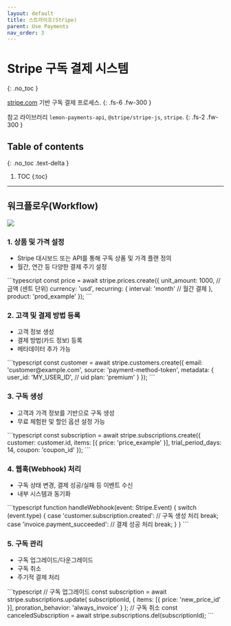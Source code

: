 ```yaml
---
layout: default
title: 스트라이프(Stripe)
parent: Use Payments
nav_order: 3
---
```


# Stripe 구독 결제 시스템
{: .no_toc }

[stripe.com](https://stripe.com/) 기반 구독 결제 프로세스.
{: .fs-6 .fw-300 }

참고 라이브러리 `lemon-payments-api`, `@stripe/stripe-js`, `stripe`.
{: .fs-2 .fw-300 }

## Table of contents
{: .no_toc .text-delta }

1. TOC
{:toc}

---

## 워크플로우(Workflow)
![](../../../assets/images/stripe-workflow.png)


### [](#workflow-1) 1. 상품 및 가격 설정

- Stripe 대시보드 또는 API를 통해 구독 상품 및 가격 플랜 정의
- 월간, 연간 등 다양한 결제 주기 설정

<div class="code-example" markdown="1">
```typescript
const price = await stripe.prices.create({
  unit_amount: 1000, // 금액 (센트 단위)
  currency: 'usd',
  recurring: {
    interval: 'month' // 월간 결제
  },
  product: 'prod_example'
});
```
</div>

### [](#workflow-2) 2. 고객 및 결제 방법 등록
- 고객 정보 생성
- 결제 방법(카드 정보) 등록
- 메타데이터 추가 가능

<div class="code-example" markdown="1">
```typescript
const customer = await stripe.customers.create({
  email: 'customer@example.com',
  source: 'payment-method-token',
  metadata: {
    user_id: 'MY_USER_ID', // uid
    plan: 'premium'
  }
});
```
</div>

### [](#workflow-3) 3. 구독 생성
- 고객과 가격 정보를 기반으로 구독 생성
- 무료 체험판 및 할인 옵션 설정 가능

<div class="code-example" markdown="1">
```typescript
const subscription = await stripe.subscriptions.create({
  customer: customer.id,
  items: [{ price: 'price_example' }],
  trial_period_days: 14,
  coupon: 'coupon_id'
});
```
</div>

### [](#workflow-4) 4. 웹훅(Webhook) 처리
- 구독 상태 변경, 결제 성공/실패 등 이벤트 수신
- 내부 시스템과 동기화

<div class="code-example" markdown="1">
```typescript
function handleWebhook(event: Stripe.Event) {
  switch (event.type) {
    case 'customer.subscription.created':
      // 구독 생성 처리
      break;
    case 'invoice.payment_succeeded':
      // 결제 성공 처리
      break;
  }
}
```
</div>

### [](#workflow-5) 5. 구독 관리
- 구독 업그레이드/다운그레이드
- 구독 취소
- 주기적 결제 처리

<div class="code-example" markdown="1">
```typescript
// 구독 업그레이드
const subscription = await stripe.subscriptions.update(
  subscriptionId,
  {
    items: [{ price: 'new_price_id' }],
    proration_behavior: 'always_invoice'
  }
);
// 구독 취소
const canceledSubscription = await stripe.subscriptions.del(subscriptionId);
```
</div>